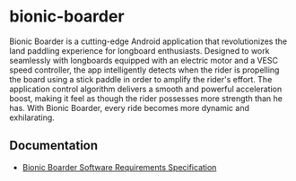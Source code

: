 # bionic-boarder

Bionic Boarder is a cutting-edge Android application that revolutionizes the land paddling experience for longboard enthusiasts. Designed to work seamlessly with longboards equipped with an electric motor and a VESC speed controller, the app intelligently detects when the rider is propelling the board using a stick paddle in order to amplify the rider's effort. The application control algorithm delivers a smooth and powerful acceleration boost, making it feel as though the rider possesses more strength than he has. With Bionic Boarder, every ride becomes more dynamic and exhilarating.


## Documentation

* [Bionic Boarder Software Requirements Specification](https://docs.google.com/document/d/1b7FZ9HCum-ygoX69y-vubcbmLbbo8BZ8YU0FmtqLlcU/edit?usp=drive_link)